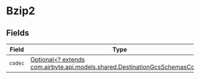 # Bzip2


## Fields

| Field                                                                                                                             | Type                                                                                                                              | Required                                                                                                                          | Description                                                                                                                       |
| --------------------------------------------------------------------------------------------------------------------------------- | --------------------------------------------------------------------------------------------------------------------------------- | --------------------------------------------------------------------------------------------------------------------------------- | --------------------------------------------------------------------------------------------------------------------------------- |
| `codec`                                                                                                                           | [Optional<? extends com.airbyte.api.models.shared.DestinationGcsSchemasCodec>](../../models/shared/DestinationGcsSchemasCodec.md) | :heavy_minus_sign:                                                                                                                | N/A                                                                                                                               |